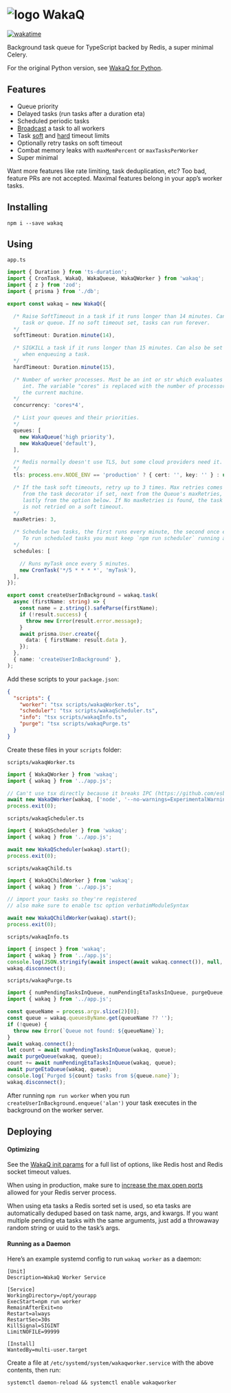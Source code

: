 # ![logo](https://raw.githubusercontent.com/wakatime/wakaq-ts/main/wakatime-logo.png 'WakaQ') WakaQ

[![wakatime](https://wakatime.com/badge/github/wakatime/wakaq-ts.svg)](https://wakatime.com/badge/github/wakatime/wakaq-ts)

Background task queue for TypeScript backed by Redis, a super minimal Celery.

For the original Python version, see [WakaQ for Python][wakaq python].

## Features

- Queue priority
- Delayed tasks (run tasks after a duration eta)
- Scheduled periodic tasks
- [Broadcast][broadcast] a task to all workers
- Task [soft][soft timeout] and [hard][hard timeout] timeout limits
- Optionally retry tasks on soft timeout
- Combat memory leaks with `maxMemPercent` or `maxTasksPerWorker`
- Super minimal

Want more features like rate limiting, task deduplication, etc? Too bad, feature PRs are not accepted. Maximal features belong in your app’s worker tasks.

## Installing

    npm i --save wakaq

## Using

`app.ts`

```TypeScript
import { Duration } from 'ts-duration';
import { CronTask, WakaQ, WakaQueue, WakaQWorker } from 'wakaq';
import { z } from 'zod';
import { prisma } from './db';

export const wakaq = new WakaQ({

  /* Raise SoftTimeout in a task if it runs longer than 14 minutes. Can also be set per
     task or queue. If no soft timeout set, tasks can run forever.
  */
  softTimeout: Duration.minute(14),

  /* SIGKILL a task if it runs longer than 15 minutes. Can also be set per queue or
     when enqueuing a task.
  */
  hardTimeout: Duration.minute(15),

  /* Number of worker processes. Must be an int or str which evaluates to an
     int. The variable "cores" is replaced with the number of processors on
     the current machine.
  */
  concurrency: 'cores*4',

  /* List your queues and their priorities.
  */
  queues: [
    new WakaQueue('high priority'),
    new WakaQueue('default'),
  ],

  /* Redis normally doesn't use TLS, but some cloud providers need it.
  */
  tls: process.env.NODE_ENV == 'production' ? { cert: '', key: '' } : undefined,

  /* If the task soft timeouts, retry up to 3 times. Max retries comes first
     from the task decorator if set, next from the Queue's maxRetries,
     lastly from the option below. If No maxRetries is found, the task
     is not retried on a soft timeout.
  */
  maxRetries: 3,

  /* Schedule two tasks, the first runs every minute, the second once every ten minutes.
     To run scheduled tasks you must keep `npm run scheduler` running as a daemon.
  */
  schedules: [

    // Runs myTask once every 5 minutes.
    new CronTask('*/5 * * * *', 'myTask'),
  ],
});

export const createUserInBackground = wakaq.task(
  async (firstName: string) => {
    const name = z.string().safeParse(firstName);
    if (!result.success) {
      throw new Error(result.error.message);
    }
    await prisma.User.create({
      data: { firstName: result.data },
    });
  },
  { name: 'createUserInBackground' },
);

```

Add these scripts to your `package.json`:

```JSON
{
  "scripts": {
    "worker": "tsx scripts/wakaqWorker.ts",
    "scheduler": "tsx scripts/wakaqScheduler.ts",
    "info": "tsx scripts/wakaqInfo.ts",
    "purge": "tsx scripts/wakaqPurge.ts"
  }
}
```

Create these files in your `scripts` folder:

`scripts/wakaqWorker.ts`

```TypeScript
import { WakaQWorker } from 'wakaq';
import { wakaq } from '../app.js';

// Can't use tsx directly because it breaks IPC (https://github.com/esbuild-kit/tsx/issues/201)
await new WakaQWorker(wakaq, ['node', '--no-warnings=ExperimentalWarning', '--import', 'tsx', 'scripts/wakaqChild.ts']).start();
process.exit(0);
```

`scripts/wakaqScheduler.ts`

```TypeScript
import { WakaQScheduler } from 'wakaq';
import { wakaq } from '../app.js';

await new WakaQScheduler(wakaq).start();
process.exit(0);
```

`scripts/wakaqChild.ts`

```TypeScript
import { WakaQChildWorker } from 'wakaq';
import { wakaq } from '../app.js';

// import your tasks so they're registered
// also make sure to enable tsc option verbatimModuleSyntax

await new WakaQChildWorker(wakaq).start();
process.exit(0);
```

`scripts/wakaqInfo.ts`

```TypeScript
import { inspect } from 'wakaq';
import { wakaq } from '../app.js';
console.log(JSON.stringify(await inspect(await wakaq.connect()), null, 2));
wakaq.disconnect();
```

`scripts/wakaqPurge.ts`

```TypeScript
import { numPendingTasksInQueue, numPendingEtaTasksInQueue, purgeQueue, purgeEtaQueue } from 'wakaq';
import { wakaq } from '../app.js';

const queueName = process.argv.slice(2)[0];
const queue = wakaq.queuesByName.get(queueName ?? '');
if (!queue) {
  throw new Error(`Queue not found: ${queueName}`);
}
await wakaq.connect();
let count = await numPendingTasksInQueue(wakaq, queue);
await purgeQueue(wakaq, queue);
count += await numPendingEtaTasksInQueue(wakaq, queue);
await purgeEtaQueue(wakaq, queue);
console.log(`Purged ${count} tasks from ${queue.name}`);
wakaq.disconnect();
```

After running `npm run worker` when you run `createUserInBackground.enqueue('alan')` your task executes in the background on the worker server.

## Deploying

#### Optimizing

See the [WakaQ init params][wakaq init] for a full list of options, like Redis host and Redis socket timeout values.

When using in production, make sure to [increase the max open ports][max open ports] allowed for your Redis server process.

When using eta tasks a Redis sorted set is used, so eta tasks are automatically deduped based on task name, args, and kwargs.
If you want multiple pending eta tasks with the same arguments, just add a throwaway random string or uuid to the task’s args.

#### Running as a Daemon

Here’s an example systemd config to run `wakaq worker` as a daemon:

```systemd
[Unit]
Description=WakaQ Worker Service

[Service]
WorkingDirectory=/opt/yourapp
ExecStart=npm run worker
RemainAfterExit=no
Restart=always
RestartSec=30s
KillSignal=SIGINT
LimitNOFILE=99999

[Install]
WantedBy=multi-user.target
```

Create a file at `/etc/systemd/system/wakaqworker.service` with the above contents, then run:

    systemctl daemon-reload && systemctl enable wakaqworker

[wakaq python]: https://github.com/wakatime/wakaq
[broadcast]: https://github.com/wakatime/wakaq-ts/blob/v1.0.0/src/task.ts#L61
[soft timeout]: https://github.com/wakatime/wakaq-ts/blob/v1.0.0/src/childWorker.ts#L98
[hard timeout]: https://github.com/wakatime/wakaq-ts/blob/v1.0.0/src/worker.ts#L194
[wakaq init]: https://github.com/wakatime/wakaq-ts/blob/v1.0.0/src/wakaq.ts#L27
[max open ports]: https://wakatime.com/blog/47-maximize-your-concurrent-web-server-connections
